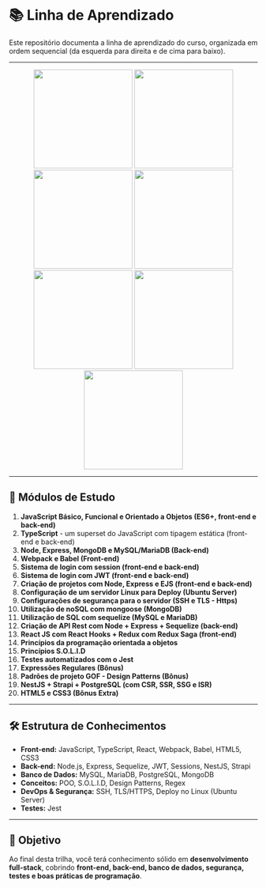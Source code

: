 # 📚 Linha de Aprendizado

Este repositório documenta a linha de aprendizado do curso, organizada em ordem sequencial (da esquerda para direita e de cima para baixo).

---

<div align='center' style='gap: 15px'>
    <img src="https://cdn.jsdelivr.net/gh/devicons/devicon@latest/icons/javascript/javascript-original.svg" width='200px'/>
    <img src="https://cdn.jsdelivr.net/gh/devicons/devicon@latest/icons/typescript/typescript-original.svg" width='200px'/>
    <img src="https://cdn.jsdelivr.net/gh/devicons/devicon@latest/icons/css3/css3-original.svg" width='200px' />
    <img src="https://cdn.jsdelivr.net/gh/devicons/devicon@latest/icons/html5/html5-original.svg" width='200px'/>
    <img src="https://cdn.jsdelivr.net/gh/devicons/devicon@latest/icons/mysql/mysql-original-wordmark.svg" width='200px'/>
    <img src="https://cdn.jsdelivr.net/gh/devicons/devicon@latest/icons/nodejs/nodejs-original-wordmark.svg" width='200px'/>
    <img src="https://cdn.jsdelivr.net/gh/devicons/devicon@latest/icons/express/express-original-wordmark.svg" width='200px'/>
</div>


--- 

## 🚀 Módulos de Estudo

1. **JavaScript Básico, Funcional e Orientado a Objetos (ES6+, front-end e back-end)**
2. **TypeScript** - um superset do JavaScript com tipagem estática (front-end e back-end)
3. **Node, Express, MongoDB e MySQL/MariaDB (Back-end)**
4. **Webpack e Babel (Front-end)**
5. **Sistema de login com session (front-end e back-end)**
6. **Sistema de login com JWT (front-end e back-end)**
7. **Criação de projetos com Node, Express e EJS (front-end e back-end)**
8. **Configuração de um servidor Linux para Deploy (Ubuntu Server)**
9. **Configurações de segurança para o servidor (SSH e TLS - Https)**
10. **Utilização de noSQL com mongoose (MongoDB)**
11. **Utilização de SQL com sequelize (MySQL e MariaDB)**
12. **Criação de API Rest com Node + Express + Sequelize (back-end)**
13. **React JS com React Hooks + Redux com Redux Saga (front-end)**
14. **Princípios da programação orientada a objetos**
15. **Princípios S.O.L.I.D**
16. **Testes automatizados com o Jest**
17. **Expressões Regulares (Bônus)**
18. **Padrões de projeto GOF - Design Patterns (Bônus)**
19. **NestJS + Strapi + PostgreSQL (com CSR, SSR, SSG e ISR)**
20. **HTML5 e CSS3 (Bônus Extra)**

---

## 🛠️ Estrutura de Conhecimentos

- **Front-end:** JavaScript, TypeScript, React, Webpack, Babel, HTML5, CSS3  
- **Back-end:** Node.js, Express, Sequelize, JWT, Sessions, NestJS, Strapi  
- **Banco de Dados:** MySQL, MariaDB, PostgreSQL, MongoDB  
- **Conceitos:** POO, S.O.L.I.D, Design Patterns, Regex  
- **DevOps & Segurança:** SSH, TLS/HTTPS, Deploy no Linux (Ubuntu Server)  
- **Testes:** Jest  

---

## 🎯 Objetivo

Ao final desta trilha, você terá conhecimento sólido em **desenvolvimento full-stack**, cobrindo **front-end, back-end, banco de dados, segurança, testes e boas práticas de programação**.
